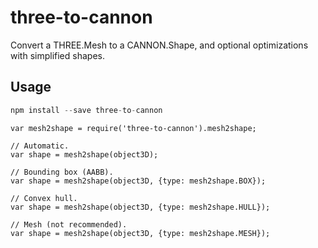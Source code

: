 # three-to-cannon

Convert a THREE.Mesh to a CANNON.Shape, and optional optimizations with simplified shapes.

## Usage

```javascript
npm install --save three-to-cannon
```

```
var mesh2shape = require('three-to-cannon').mesh2shape;

// Automatic.
var shape = mesh2shape(object3D);

// Bounding box (AABB).
var shape = mesh2shape(object3D, {type: mesh2shape.BOX});

// Convex hull.
var shape = mesh2shape(object3D, {type: mesh2shape.HULL});

// Mesh (not recommended).
var shape = mesh2shape(object3D, {type: mesh2shape.MESH});
```
